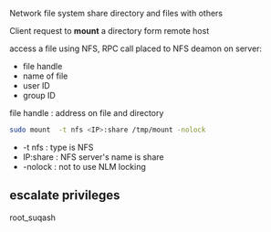 Network file system
share directory and files with others

Client request to **mount** a directory form remote host 

access a file using NFS, RPC call placed to NFS deamon on server:
* file handle
* name of file
* user ID
* group ID

file handle : address on file and directory
```bash
sudo mount  -t nfs <IP>:share /tmp/mount -nolock
```

* -t nfs : type is NFS
* IP:share : NFS server's name is share
* -nolock : not to use NLM locking


## escalate privileges
root_suqash